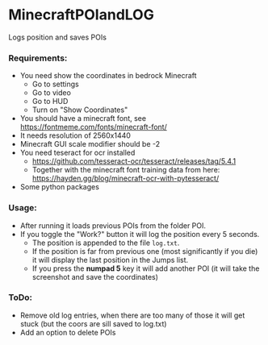 # MinecraftPOIandLOG
 Logs position and saves POIs

### Requirements:
- You need show the coordinates in bedrock Minecraft
	- Go to settings
	- Go to video
	- Go to HUD
	- Turn on "Show Coordinates"
- You should have a minecraft font, see https://fontmeme.com/fonts/minecraft-font/
- It needs resolution of 2560x1440
- Minecraft GUI scale modifier should be -2
- You need teseract for ocr installed
	- https://github.com/tesseract-ocr/tesseract/releases/tag/5.4.1
	- Together with the minecraft font training data from here: https://hayden.gg/blog/minecraft-ocr-with-pytesseract/ 
- Some python packages

### Usage:
- After running it loads previous POIs from the folder POI.
- If you toggle the "Work?" button it will log the position every 5 seconds.
	- The position is appended to the file `log.txt`.
	- If the position is far from previous one (most significantly if you die) it will display the last position in the Jumps list.
	- If you press the **numpad 5** key it will add another POI (it will take the screenshot and save the coordinates)

### ToDo:
- Remove old log entries, when there are too many of those it will get stuck (but the coors are sill saved to log.txt)
- Add an option to delete POIs

